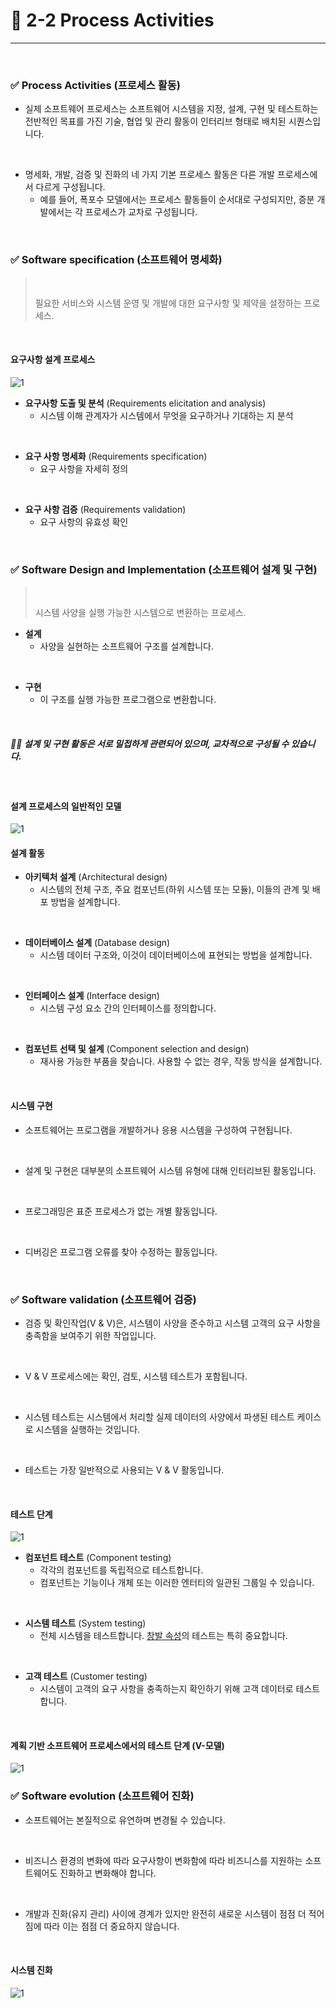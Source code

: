 # 🍎 2-2 Process Activities
---
<br>

### ✅ Process Activities (프로세스 활동)
- 실제 소프트웨어 프로세스는 소프트웨어 시스템을 지정, 설계, 구현 및 테스트하는 전반적인 목표를 가진 기술, 협업 및 관리 활동이 인터리브 형태로 배치된 시퀀스입니다.
<br>

- 명세화, 개발, 검증 및 진화의 네 가지 기본 프로세스 활동은 다른 개발 프로세스에서 다르게 구성됩니다.
  - 예를 들어, 폭포수 모델에서는 프로세스 활동들이 순서대로 구성되지만, 증분 개발에서는 각 프로세스가 교차로 구성됩니다.
<br>



### ✅ Software specification (소프트웨어 명세화)

> <br>
> 
> 필요한 서비스와 시스템 운영 및 개발에 대한 요구사항 및 제약을 설정하는 프로세스.
> <br>

<br>

#### 요구사항 설계 프로세스
![1](https://i.imgur.com/wzDfLHb.png)

- **요구사항 도출 및 분석** (Requirements elicitation and analysis)
  - 시스템 이해 관계자가 시스템에서 무엇을 요구하거나 기대하는 지 분석
<br>

- **요구 사항 명세화** (Requirements specification)
  - 요구 사항을 자세히 정의
<br>

- **요구 사항 검증** (Requirements validation)
  - 요구 사항의 유효성 확인
<br>



### ✅ Software Design and Implementation (소프트웨어 설계 및 구현)

> <br>
> 
> 시스템 사양을 실행 가능한 시스템으로 변환하는 프로세스.
> <br>


- **설계**
  - 사양을 실현하는 소프트웨어 구조를 설계합니다.
<br>

- **구현**
  - 이 구조를 실행 가능한 프로그램으로 변환합니다.
<br>

##### ☝🏼 설계 및 구현 활동은 서로 밀접하게 관련되어 있으며, 교차적으로 구성될 수 있습니다.

<br>

#### 설계 프로세스의 일반적인 모델
![1](https://i.imgur.com/7XncTrT.png)
<br>

#### 설계 활동
- **아키텍처 설계** (Architectural design)
  - 시스템의 전체 구조, 주요 컴포넌트(하위 시스템 또는 모듈), 이들의 관계 및 배포 방법을 설계합니다.
<br>

- **데이터베이스 설계** (Database design)
  - 시스템 데이터 구조와, 이것이 데이터베이스에 표현되는 방법을 설계합니다.
<br>

- **인터페이스 설계** (Interface design)
  - 시스템 구성 요소 간의 인터페이스를 정의합니다.
<br>

- **컴포넌트 선택 및 설계** (Component selection and design)
  - 재사용 가능한 부품을 찾습니다. 사용할 수 없는 경우, 작동 방식을 설계합니다.
<br>

#### 시스템 구현
- 소프트웨어는 프로그램을 개발하거나 응용 시스템을 구성하여 구현됩니다.
<br>

- 설계 및 구현은 대부분의 소프트웨어 시스템 유형에 대해 인터리브된 활동입니다.
<br>

- 프로그래밍은 표준 프로세스가 없는 개별 활동입니다.
<br>

- 디버깅은 프로그램 오류를 찾아 수정하는 활동입니다.
<br>



### ✅ Software validation (소프트웨어 검증)
- 검증 및 확인작업(V & V)은, 시스템이 사양을 준수하고 시스템 고객의 요구 사항을 충족함을 보여주기 위한 작업입니다.
<br>

- V & V 프로세스에는 확인, 검토,  시스템 테스트가 포함됩니다.
<br>

- 시스템 테스트는 시스템에서 처리할 실제 데이터의 사양에서 파생된 테스트 케이스로 시스템을 실행하는 것입니다.
<br>

- 테스트는 가장 일반적으로 사용되는 V & V 활동입니다.
<br>

#### 테스트 단계
![1](https://i.imgur.com/Ltm5b2m.png)

- **컴포넌트 테스트** (Component testing)
  - 각각의 컴포넌트를 독립적으로 테스트합니다.
  - 컴포넌트는 기능이나 개체 또는 이러한 엔터티의 일관된 그룹일 수 있습니다.
<br>

- **시스템 테스트** (System testing)
  - 전체 시스템을 테스트합니다. [창발 속성](https://private-space.tistory.com/82)의 테스트는 특히 중요합니다.
<br>

- **고객 테스트** (Customer testing)
  - 시스템이 고객의 요구 사항을 충족하는지 확인하기 위해 고객 데이터로 테스트합니다.
<br>

#### 계획 기반 소프트웨어 프로세스에서의 테스트 단계 (V-모델)
![1](https://i.imgur.com/3BDVoK6.png)
<br>

### ✅ Software evolution (소프트웨어 진화)
- 소프트웨어는 본질적으로 유연하며 변경될 수 있습니다.
<br>

- 비즈니스 환경의 변화에 ​​따라 요구사항이 변화함에 따라 비즈니스를 지원하는 소프트웨어도 진화하고 변화해야 합니다.
<br>

- 개발과 진화(유지 관리) 사이에 경계가 있지만 완전히 새로운 시스템이 점점 더 적어짐에 따라 이는 점점 더 중요하지 않습니다.
<br>

#### 시스템 진화
![1](https://i.imgur.com/KzvOwQg.png)
<br>